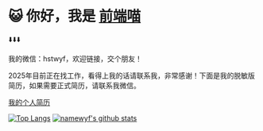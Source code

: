 # 😺 你好，我是 [前端喵](https://namewyf.github.io)
⬇️⬇️⬇️

我的微信：hstwyf，欢迎链接，交个朋友！

2025年目前正在找工作，看得上我的话请联系我，非常感谢！下面是我的脱敏版简历，如果需要正式简历，请联系我微信。

[我的个人简历](https://namewyf.github.io/#%E4%BD%9C%E8%80%85%E7%AE%80%E5%8E%86)

[![Top Langs](https://github-readme-stats.vercel.app/api/top-langs/?username=namewyf&layout=compact&hide_title=true&hide_border=true&theme=onedark)](https://namewyf.github.io)
[![namewyf's github stats](https://github-readme-stats.vercel.app/api?username=namewyf&hide=issues&show_icons=true&line_height=24&hide_title=true&hide_border=true&theme=onedark)](https://namewyf.github.io)
